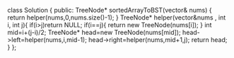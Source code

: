 class Solution {
public:
TreeNode* sortedArrayToBST(vector<int>& nums) {
return helper(nums,0,nums.size()-1);
}
TreeNode* helper(vector<int>&nums , int i, int j){
if(i>j)return NULL;
if(i==j){
return new TreeNode(nums[i]);
}
int mid=i+(j-i)/2;
TreeNode* head=new TreeNode(nums[mid]);
head->left=helper(nums,i,mid-1);
head->right=helper(nums,mid+1,j);
return head;
}
};